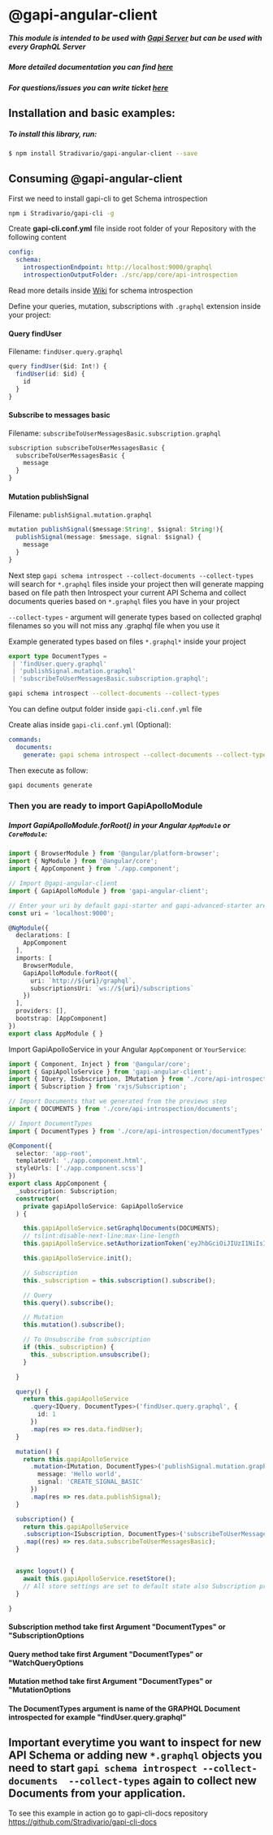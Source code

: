 # @gapi-angular-client

##### This module is intended to be used with [Gapi Server](https://github.com/Stradivario/gapi) but can be used with every GraphQL Server

##### More detailed documentation you can find [here](https://stradivario.github.io/gapi-angular-client/)

##### For questions/issues you can write ticket [here](http://gitlab.youvolio.com/gapi/gapi-angular-client/issues)

## Installation and basic examples:
##### To install this library, run:

```bash
$ npm install Stradivario/gapi-angular-client --save
```


## Consuming @gapi-angular-client


First we need to install gapi-cli to get Schema introspection

```bash
npm i Stradivario/gapi-cli -g
```

Create **gapi-cli.conf.yml** file inside root folder of your Repository with the following content

```yml
config:
  schema:
    introspectionEndpoint: http://localhost:9000/graphql
    introspectionOutputFolder: ./src/app/core/api-introspection
```
Read more details inside [Wiki](https://github.com/Stradivario/gapi-cli/wiki/schema) for schema introspection


Define your queries, mutation, subscriptions with `.graphql` extension inside your project:


#### Query findUser

Filename: `findUser.query.graphql`
```typescript
query findUser($id: Int!) {
  findUser(id: $id) {
    id
  }
}
```

#### Subscribe to messages basic

Filename: `subscribeToUserMessagesBasic.subscription.graphql`
```typescript
subscription subscribeToUserMessagesBasic {
  subscribeToUserMessagesBasic {
    message
  }
}
```

#### Mutation publishSignal
Filename: `publishSignal.mutation.graphql`
```typescript
mutation publishSignal($message:String!, $signal: String!){
  publishSignal(message: $message, signal: $signal) {
    message
  }
}
```

Next step `gapi schema introspect --collect-documents --collect-types` will search for `*.graphql` files inside your project then will generate mapping based on file path then
Introspect your current API Schema and collect documents queries based on `*.graphql` files you have in your project

`--collect-types` - argument will generate types based on collected graphql filenames so you will not miss any .graphql file when you use it

Example generated types based on files `*.graphql*` inside your project
```typescript
export type DocumentTypes =
 | 'findUser.query.graphql'
 | 'publishSignal.mutation.graphql'
 | 'subscribeToUserMessagesBasic.subscription.graphql';
```

```bash
gapi schema introspect --collect-documents --collect-types
```

You can define output folder inside `gapi-cli.conf.yml` file

Create alias inside `gapi-cli.conf.yml` (Optional):
```yml
commands:
  documents:
    generate: gapi schema introspect --collect-documents --collect-types
```

Then execute as follow:

```bash
gapi documents generate
```


### Then you are ready to import GapiApolloModule
##### Import GapiApolloModule.forRoot() in your Angular `AppModule` or `CoreModule`:

```typescript
import { BrowserModule } from '@angular/platform-browser';
import { NgModule } from '@angular/core';
import { AppComponent } from './app.component';

// Import @gapi-angular-client
import { GapiApolloModule } from 'gapi-angular-client';

// Enter your uri by default gapi-starter and gapi-advanced-starter are using localhost:9000
const uri = 'localhost:9000';

@NgModule({
  declarations: [
    AppComponent
  ],
  imports: [
    BrowserModule,
    GapiApolloModule.forRoot({
      uri: `http://${uri}/graphql`,
      subscriptionsUri: `ws://${uri}/subscriptions`
    })
  ],
  providers: [],
  bootstrap: [AppComponent]
})
export class AppModule { }
```


Import GapiApolloService in your Angular `AppComponent` or `YourService`:


```typescript
import { Component, Inject } from '@angular/core';
import { GapiApolloService } from 'gapi-angular-client';
import { IQuery, ISubscription, IMutation } from './core/api-introspection';
import { Subscription } from 'rxjs/Subscription';

// Import Documents that we generated from the previews step
import { DOCUMENTS } from './core/api-introspection/documents';

// Import DocumentTypes
import { DocumentTypes } from './core/api-introspection/documentTypes';

@Component({
  selector: 'app-root',
  templateUrl: './app.component.html',
  styleUrls: ['./app.component.scss']
})
export class AppComponent {
  _subscription: Subscription;
  constructor(
    private gapiApolloService: GapiApolloService
  ) {

    this.gapiApolloService.setGraphqlDocuments(DOCUMENTS);
    // tslint:disable-next-line:max-line-length
    this.gapiApolloService.setAuthorizationToken('eyJhbGciOiJIUzI1NiIsInR5cCI6IkpXVCJ9.eyJlbWFpbCI6ImtyaXN0aXFuLnRhY2hldkBnbWFpbC5jb20iLCJpZCI6MSwic2NvcGUiOlsiQURNSU4iXSwiaWF0IjoxNTIwMjkxMzkyfQ.9hpIDPkSiGvjTmUEyg_R_izW-ra2RzzLbe3Uh3IFsZg');

    this.gapiApolloService.init();

    // Subscription
    this._subscription = this.subscription().subscribe();

    // Query
    this.query().subscribe();

    // Mutation
    this.mutation().subscribe();

    // To Unsubscribe from subscription
    if (this._subscription) {
      this._subscription.unsubscribe();
    }

  }

  query() {
    return this.gapiApolloService
      .query<IQuery, DocumentTypes>('findUser.query.graphql', {
        id: 1
      })
      .map(res => res.data.findUser);
  }

  mutation() {
    return this.gapiApolloService
      .mutation<IMutation, DocumentTypes>('publishSignal.mutation.graphql', {
        message: 'Hello world',
        signal: 'CREATE_SIGNAL_BASIC'
      })
      .map(res => res.data.publishSignal);
  }

  subscription() {
    return this.gapiApolloService
    .subscription<ISubscription, DocumentTypes>('subscribeToUserMessagesBasic.subscription.graphql')
    .map((res) => res.data.subscribeToUserMessagesBasic);
  }


  async logout() {
    await this.gapiApolloService.resetStore();
    // All store settings are set to default state also Subscription protocol is unsubscribed
  }

}


```


#### Subscription method take first Argument "DocumentTypes" or "SubscriptionOptions
#### Query method take first Argument "DocumentTypes" or "WatchQueryOptions
#### Mutation method take first Argument "DocumentTypes" or "MutationOptions
#### The DocumentTypes argument is name of the GRAPHQL Document introspected for example "findUser.query.graphql"
## Important everytime you want to inspect for new API Schema or adding new `*.graphql` objects you need to start `gapi schema introspect --collect-documents  --collect-types` again to collect new Documents from your application.
To see this example in action go to gapi-cli-docs repository https://github.com/Stradivario/gapi-cli-docs